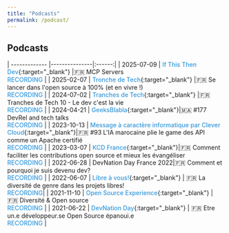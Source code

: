 ```yaml
---
title: "Podcasts"
permalink: /podcast/
---
```


<style>
  table {
    width: 100%;
    max-width: 1200px;
    margin: 0 auto 2em auto;
    border-collapse: collapse;
    border: 1px solid #e0e0e0;
    border-radius: 8px;
    overflow: hidden;
    box-shadow: 0 2px 8px rgba(0,0,0,0.1);
    table-layout: fixed;
  }
  
  td {
    padding: 15px 20px;
    text-align: left;
    vertical-align: top;
    border-bottom: 1px solid #f0f0f0;
    font-size: 0.95em;
    line-height: 1.5;
  }
  
  td:nth-child(1) {
    width: 15%;
    font-weight: bold;
    background-color: #f8f9fa;
    white-space: nowrap;
    color: #2c3e50;
  }
  
  td:nth-child(2) {
    width: 35%;
    font-weight: 600;
    color: #34495e;
  }
  
  td:nth-child(3) {
    width: 50%;
    color: #555;
  }
  
  tr:hover {
    background-color: rgba(52, 152, 219, 0.05);
  }
  
  tr:last-child td {
    border-bottom: none;
  }
  
  /* Style pour les liens */
  a {
    color: #3498db;
    text-decoration: none;
    font-weight: 500;
  }
  
  a:hover {
    color: #2980b9;
    text-decoration: underline;
  }
</style>

## Podcasts

| ------------- |---------------|:------:|
| 2025-07-09 | [If This Then Dev](https://www.ifttd.io/){:target="_blank"} |🇫🇷 MCP Servers<br>[RECORDING](https://www.ifttd.io/episodes/mcp-servers) |
| 2025-02-07 | [Tronche de Tech](https://www.linkedin.com/company/tronche-de-tech/){:target="_blank"} |🇫🇷 Se lancer dans l'open source à 100% (et en vivre !)<br>[RECORDING](https://youtu.be/Xazuo7Rva2Y?si=JHs6G_tFOYfnqSLR) |
| 2024-07-02 | [Tranches de Tech](https://podcast.ausha.co/tranches-de-tech){:target="_blank"} |🇫🇷 Tranches de Tech 10 - Le dev c'est la vie<br>[RECORDING](https://podcast.ausha.co/tranches-de-tech/tranches-de-tech-10) |
| 2024-04-21 | [GeeksBlabla](https://geeksblabla.io/){:target="_blank"}|🇲🇦 #177 DevRel and tech talks<br>[RECORDING](https://www.youtube.com/live/8uKEwWbgRBc?si=H_avqiGTDLyqdUxx) |
| 2023-10-13 | [Message à caractère informatique par Clever Cloud](https://www.clever-cloud.com/fr/podcast/){:target="_blank"}|🇫🇷 #93 L'IA marocaine plie le game des API comme un Apache certifié<br>[RECORDING](https://youtu.be/80zYFsHvz0I?si=5S2BB0nbQikQxhCQ) |
| 2023-03-07 | [KCD France](https://www.kcdfrance.fr/){:target="_blank"}|🇫🇷 Comment faciliter les contributions open source et mieux les évangéliser<br>[RECORDING](https://youtu.be/nZtoTYx1sPU) |
| 2022-06-28 | DevNation Day France 2022|🇫🇷 Comment et pourquoi je suis devenu dev? <br>[RECORDING](https://youtu.be/2iOjysGtgVk) |
| 2022-06-07 | [Libre à vous!](https://www.libreavous.org/){:target="_blank"} | 🇫🇷 La diversité de genre dans les projets libres! <br>[RECORDING](https://www.libreavous.org/146-la-diversite-de-genre-dans-les-projets-libres-soupcons-de-favoritisme-dans)|
| 2021-11-10 | [Open Source Experience](https://www.opensource-experience.com/){:target="_blank"} | 🇫🇷 Diversité & Open source<br>[RECORDING](https://youtu.be/xUvJBIBMfbA) |
| 2021-06-22 | [DevNation Day](https://developers.redhat.com/devnation/devnationday-france){:target="_blank"} |  🇫🇷 Etre un.e développeur.se Open Source épanoui.e<br>[RECORDING](https://youtu.be/pleWDBfFhOg) | 






